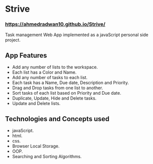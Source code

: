# Strive
### https://ahmedradwan10.github.io/Strive/
Task management Web App implemented as a javaScript personal side project.
## App Features
* Add any number of lists to the workspace.
* Each list has a Color and Name.
* Add any number of tasks to each list.
* Each task has a Name, Due date, Description and Priority.
* Drag and Drop tasks from one list to another.
* Sort tasks of each list based on Priority and Due date.
* Duplicate, Update, Hide and Delete tasks.
* Update and Delete lists.
## Technologies and Concepts used
* javaScript.
* html.
* css.
* Browser Local Storage.
* OOP.
* Searching and Sorting Algorithms.



